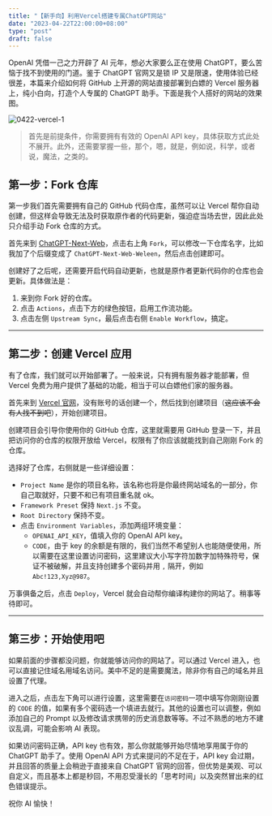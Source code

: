 ```yaml
---
title: "【新手向】利用Vercel搭建专属ChatGPT网站"
date: "2023-04-22T22:00:00+08:00"
type: "post"
draft: false
---
```


OpenAI 凭借一己之力开辟了 AI 元年，想必大家要么正在使用 ChatGPT，要么苦恼于找不到使用的门道。鉴于 ChatGPT 官网又是锁 IP 又是限速，使用体验已经很差，本篇来介绍如何将 GitHub 上开源的网站直接部署到白嫖的 Vercel 服务器上，纯小白向，打造个人专属的 ChatGPT 助手。下面是我个人搭好的网站的效果图。

![0422-vercel-1](https://erronliu-typora-picgo.oss-cn-hangzhou.aliyuncs.com/uploaded/0422-vercel-1.png)

> 首先是前提条件，你需要拥有有效的 OpenAI API key，具体获取方式此处不展开。此外，还需要掌握一些，那个，嗯，就是，例如说，科学，或者说，魔法，之类的。

## 第一步：Fork 仓库

第一步我们首先需要拥有自己的 GitHub 代码仓库，虽然可以让 Vercel 帮你自动创建，但这样会导致无法及时获取原作者的代码更新，强迫症当场去世，因此此处只介绍手动 Fork 仓库的方式。

首先来到 [ChatGPT-Next-Web](https://github.com/Yidadaa/ChatGPT-Next-Web)，点击右上角 `Fork`，可以修改一下仓库名字，比如我加了个后缀变成了 `ChatGPT-Next-Web-Weleen`，然后点击创建即可。

创建好了之后呢，还需要开启代码自动更新，也就是原作者更新代码你的仓库也会更新。具体做法是：

 1. 来到你 Fork 好的仓库。
 2. 点击 `Actions`，点击下方的绿色按钮，启用工作流功能。
 3. 点击左侧 `Upstream Sync`，最后点击右侧 `Enable Workflow`，搞定。

---

## 第二步：创建 Vercel 应用

有了仓库，我们就可以开始部署了。一般来说，只有拥有服务器才能部署，但 Vercel 免费为用户提供了基础的功能，相当于可以白嫖他们家的服务器。

首先来到 [Vercel 官网](https://vercel.com/)，没有账号的话创建一个，然后找到创建项目（~~这应该不会有人找不到吧~~），开始创建项目。

创建项目会引导你使用你的 GitHub 仓库，这里就需要用 GitHub 登录一下，并且把访问你的仓库的权限开放给 Vercel，权限有了你应该就能找到自己刚刚 Fork 的仓库。

选择好了仓库，右侧就是一些详细设置：

- `Project Name` 是你的项目名称，该名称也将是你最终网站域名的一部分，你自己取就好，只要不和已有项目重名就 ok。
- `Framework Preset` 保持 `Next.js` 不变。
- `Root Directory` 保持不变。
- 点击 `Environment Variables`，添加两组环境变量：
  - `OPENAI_API_KEY`，值填入你的 OpenAI API key。
  - `CODE`，由于 key 的余额是有限的，我们当然不希望别人也能随便使用，所以需要在这里设置访问密码，这里建议大小写字符加数字加特殊符号，保证不被破解，并且支持创建多个密码并用 `,` 隔开，例如 `Abc!123,Xyz@987`。

万事俱备之后，点击 `Deploy`，Vercel 就会自动帮你编译构建你的网站了。稍事等待即可。

---

## 第三步：开始使用吧

如果前面的步骤都没问题，你就能够访问你的网站了。可以通过 Vercel 进入，也可以直接记住域名用域名访问。美中不足的是需要魔法，除非你有自己的域名并且设置了代理。

进入之后，点击左下角可以进行设置，这里需要在`访问密码`一项中填写你刚刚设置的 `CODE` 的值，如果有多个密码选一个填进去就行。其他的设置也可以调整，例如添加自己的 Prompt 以及修改请求携带的历史消息数等等。不过不熟悉的地方不建议乱调，可能会影响 AI 表现。

如果访问密码正确，API key 也有效，那么你就能够开始尽情地享用属于你的 ChatGPT 助手了。使用 OpenAI API 方式来提问的不足在于，API key 会过期，并且回答的质量上会稍逊于直接来自 ChatGPT 官网的回答，但优势是美观、可以自定义，而且基本上都是秒回，不用忍受漫长的「思考时间」以及突然冒出来的红色错误提示。

祝你 AI 愉快！
